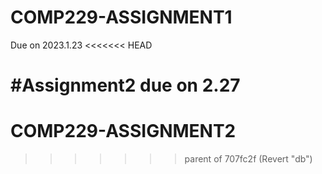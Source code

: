 # COMP229-ASSIGNMENT1
Due on 2023.1.23
<<<<<<< HEAD

#Assignment2 
due on 2.27
=======
# COMP229-ASSIGNMENT2
>>>>>>> parent of 707fc2f (Revert "db")